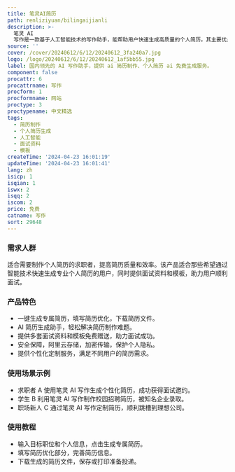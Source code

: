 ```yaml
---
title: 笔灵AI简历
path: renliziyuan/bilingaijianli
description: >-
  笔灵 AI
  写作是一款基于人工智能技术的写作助手，能帮助用户快速生成高质量的个人简历。其主要优点包括便捷高效、智能推荐、个性化定制、数据安全保障等。定位于提升用户写作效率和质量，满足个人简历制作需求。
source: ''
cover: /cover/20240612/6/12/20240612_3fa240a7.jpg
logo: /logo/20240612/6/12/20240612_1af5bb55.jpg
label: 国内领先的 AI 写作助手，提供 ai 简历制作、个人简历 ai 免费生成服务。
component: false
procattr: 6
procattrname: 写作
procform: 1
procformname: 网站
proctype: 3
proctypename: 中文精选
tags:
  - 简历制作
  - 个人简历生成
  - 人工智能
  - 面试资料
  - 模板
createTime: '2024-04-23 16:01:19'
updateTime: '2024-04-23 16:01:41'
lang: zh
isicp: 1
isqian: 1
iswx: 2
isqq: 2
iscom: 2
price: 免费
catname: 写作
sort: 29648
---
```




### 需求人群
适合需要制作个人简历的求职者，提高简历质量和效率。该产品适合那些希望通过智能技术快速生成专业个人简历的用户，同时提供面试资料和模板，助力用户顺利面试。

### 产品特色
- 一键生成专属简历，填写简历优化，下载简历文件。
- AI 简历生成助手，轻松解决简历制作难题。
- 提供多套面试资料和模板免费赠送，助力面试成功。
- 安全保障，阿里云存储，加密传输，保护个人隐私。
- 提供个性化定制服务，满足不同用户的简历需求。

### 使用场景示例
- 求职者 A 使用笔灵 AI 写作生成个性化简历，成功获得面试邀约。
- 学生 B 利用笔灵 AI 写作制作校园招聘简历，被知名企业录取。
- 职场新人 C 通过笔灵 AI 写作定制简历，顺利跳槽到理想公司。

### 使用教程
- 输入目标职位和个人信息，点击生成专属简历。
- 填写简历优化部分，完善简历信息。
- 下载生成的简历文件，保存或打印准备投递。

  
